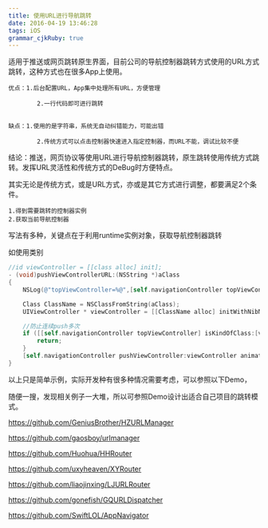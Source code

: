 ```yaml
---
title: 使用URL进行导航跳转
date: 2016-04-19 13:46:28
tags: iOS
grammar_cjkRuby: true
---
```


适用于推送或网页跳转原生界面，目前公司的导航控制器跳转方式使用的URL方式跳转，这种方式也在很多App上使用。

```wiki
优点：1.后台配置URL，App集中处理所有URL，方便管理

	    2.一行代码即可进行跳转


缺点：1.使用的是字符串，系统无自动纠错能力，可能出错

	    2.传统方式可以点击控制器快速进入指定控制器，而URL不能，调试比较不便

```



结论：推送，网页协议等使用URL进行导航控制器跳转，原生跳转使用传统方式跳转。发挥URL灵活性和传统方式的DeBug时方便特点。



其实无论是传统方式，或是URL方式，亦或是其它方式进行调整，都要满足2个条件。

```wiki
1.得到需要跳转的控制器实例
2.获取当前导航控制器
```



写法有多种，关键点在于利用runtime实例对象，获取导航控制器跳转

如使用类别

```objectivec
//id viewController = [[class alloc] init];
- (void)pushViewControllerURL:(NSString *)aClass
{
    NSLog(@"topViewController=%@",[self.navigationController topViewController]);

    Class ClassName = NSClassFromString(aClass);
    UIViewController * viewController = [[ClassName alloc] initWithNibName:NSStringFromClass(ClassName) bundle:nil];

    //防止连续push多次
    if ([[self.navigationController topViewController] isKindOfClass:[viewController class]]) {
        return;
    }
    [self.navigationController pushViewController:viewController animated:YES];
}
```



以上只是简单示例，实际开发种有很多种情况需要考虑，可以参照以下Demo，

随便一搜，发现相关例子一大堆，所以可参照Demo设计出适合自己项目的跳转模式。



https://github.com/GeniusBrother/HZURLManager

https://github.com/gaosboy/urlmanager

https://github.com/Huohua/HHRouter

https://github.com/uxyheaven/XYRouter

https://github.com/liaojinxing/LJURLRouter

https://github.com/gonefish/GQURLDispatcher

https://github.com/SwiftLOL/AppNavigator




